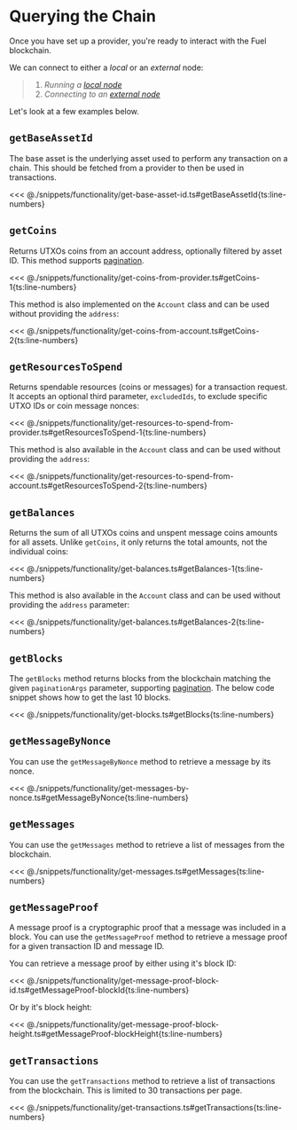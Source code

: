 # Querying the Chain

Once you have set up a provider, you're ready to interact with the Fuel blockchain.

We can connect to either a _*local*_ or an _*external*_ node:

> 1. _Running a [local node](../getting-started/connecting-to-a-local-node.md)_
> 1. _Connecting to an [external node](../getting-started/connecting-to-testnet.md)_

Let's look at a few examples below.

## `getBaseAssetId`

The base asset is the underlying asset used to perform any transaction on a chain. This should be fetched from a provider to then be used in transactions.

<<< @./snippets/functionality/get-base-asset-id.ts#getBaseAssetId{ts:line-numbers}

## `getCoins`

Returns UTXOs coins from an account address, optionally filtered by asset ID. This method supports [pagination](./pagination.md).

<<< @./snippets/functionality/get-coins-from-provider.ts#getCoins-1{ts:line-numbers}

This method is also implemented on the `Account` class and can be used without providing the `address`:

<<< @./snippets/functionality/get-coins-from-account.ts#getCoins-2{ts:line-numbers}

## `getResourcesToSpend`

Returns spendable resources (coins or messages) for a transaction request. It accepts an optional third parameter, `excludedIds`, to exclude specific UTXO IDs or coin message nonces:

<<< @./snippets/functionality/get-resources-to-spend-from-provider.ts#getResourcesToSpend-1{ts:line-numbers}

This method is also available in the `Account` class and can be used without providing the `address`:

<<< @./snippets/functionality/get-resources-to-spend-from-account.ts#getResourcesToSpend-2{ts:line-numbers}

## `getBalances`

Returns the sum of all UTXOs coins and unspent message coins amounts for all assets. Unlike `getCoins`, it only returns the total amounts, not the individual coins:

<<< @./snippets/functionality/get-balances.ts#getBalances-1{ts:line-numbers}

This method is also available in the `Account` class and can be used without providing the `address` parameter:

<<< @./snippets/functionality/get-balances.ts#getBalances-2{ts:line-numbers}

## `getBlocks`

The `getBlocks` method returns blocks from the blockchain matching the given `paginationArgs` parameter, supporting [pagination](./pagination.md). The below code snippet shows how to get the last 10 blocks.

<<< @./snippets/functionality/get-blocks.ts#getBlocks{ts:line-numbers}

## `getMessageByNonce`

You can use the `getMessageByNonce` method to retrieve a message by its nonce.

<<< @./snippets/functionality/get-messages-by-nonce.ts#getMessageByNonce{ts:line-numbers}

## `getMessages`

You can use the `getMessages` method to retrieve a list of messages from the blockchain.

<<< @./snippets/functionality/get-messages.ts#getMessages{ts:line-numbers}

## `getMessageProof`

A message proof is a cryptographic proof that a message was included in a block. You can use the `getMessageProof` method to retrieve a message proof for a given transaction ID and message ID.

You can retrieve a message proof by either using it's block ID:

<<< @./snippets/functionality/get-message-proof-block-id.ts#getMessageProof-blockId{ts:line-numbers}

Or by it's block height:

<<< @./snippets/functionality/get-message-proof-block-height.ts#getMessageProof-blockHeight{ts:line-numbers}

## `getTransactions`

You can use the `getTransactions` method to retrieve a list of transactions from the blockchain. This is limited to 30 transactions per page.

<<< @./snippets/functionality/get-transactions.ts#getTransactions{ts:line-numbers}
